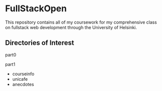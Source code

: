 # FullStackOpen

This repository contains all of my coursework for my comprehensive class on fullstack web development through the University of Helsinki.

## Directories of Interest
part0

part1
- courseinfo
- unicafe
- anecdotes
